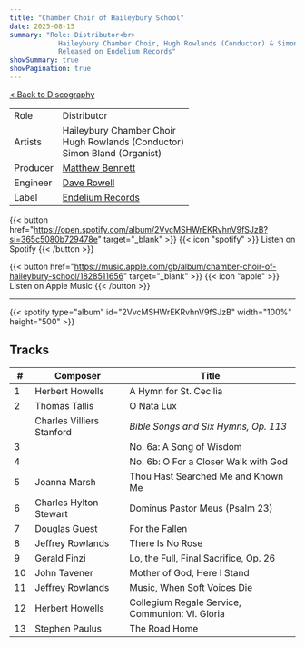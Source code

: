 ```yaml
---
title: "Chamber Choir of Haileybury School"
date: 2025-08-15
summary: "Role: Distributor<br>
            Haileybury Chamber Choir, Hugh Rowlands (Conductor) & Simon Bland (Organist)<br>
            Released on Endelium Records"
showSummary: true
showPagination: true
---
```

[< Back to Discography](/discography)

| | |
|-|-|
|Role|Distributor|
|Artists|Haileybury Chamber Choir<br>Hugh Rowlands (Conductor)<br>Simon Bland (Organist)|
|Producer|[Matthew Bennett](https://www.mjbennett.com/)|
|Engineer|[Dave Rowell](https://filoclassical.com/)|
|Label|[Endelium Records](https://endelium.com)

{{< button href="https://open.spotify.com/album/2VvcMSHWrEKRvhnV9fSJzB?si=365c5080b729478e" target="_blank" >}}
{{< icon "spotify" >}} Listen on Spotify
{{< /button >}}

{{< button href="https://music.apple.com/gb/album/chamber-choir-of-haileybury-school/1828511656" target="_blank" >}}
{{< icon "apple" >}} Listen on Apple Music
{{< /button >}}

---

{{< spotify type="album" id="2VvcMSHWrEKRvhnV9fSJzB" width="100%" height="500" >}}

## Tracks

| #  | Composer                          | Title |
|----|-----------------------------------|-------|
| 1  | Herbert Howells                   | A Hymn for St. Cecilia |
| 2  | Thomas Tallis                     | O Nata Lux |
|    | Charles Villiers Stanford         | *Bible Songs and Six Hymns, Op. 113* |
| 3  |                                   | No. 6a: A Song of Wisdom |
| 4  |                                   | No. 6b: O For a Closer Walk with God |
| 5  | Joanna Marsh                      | Thou Hast Searched Me and Known Me |
| 6  | Charles Hylton Stewart            | Dominus Pastor Meus (Psalm 23) |
| 7  | Douglas Guest                     | For the Fallen |
| 8  | Jeffrey Rowlands                  | There Is No Rose |
| 9  | Gerald Finzi                      | Lo, the Full, Final Sacrifice, Op. 26 |
| 10 | John Tavener                      | Mother of God, Here I Stand |
| 11 | Jeffrey Rowlands                  | Music, When Soft Voices Die |
| 12 | Herbert Howells                   | Collegium Regale Service, Communion: VI. Gloria |
| 13 | Stephen Paulus                    | The Road Home |
